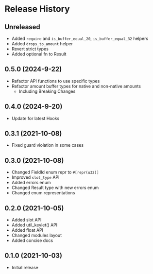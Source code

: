 # Release History

## Unreleased

* Added `require` and `is_buffer_equal_20`, `is_buffer_equal_32` helpers
* Added `drops_to_amount` helper
* Revert strict types
* Added optional fn to Result

## 0.5.0 (2024-9-22)

* Refactor API functions to use specific types
* Refactor amount buffer types for native and non-native amounts
  * Including Breaking Changes

## 0.4.0 (2024-9-20)

* Update for latest Hooks

## 0.3.1 (2021-10-08)

* Fixed guard violation in some cases

## 0.3.0 (2021-10-08)

* Changed FieldId enum repr to `#[repr(u32)]`
* Improved `slot_type` API
* Added errors enum
* Changed Result type with new errors enum
* Changed enum representations

## 0.2.0 (2021-10-05)

* Added slot API
* Added util_keylet() API
* Added float API
* Changed modules layout
* Added concise docs

## 0.1.0 (2021-10-03)

* Initial release
